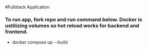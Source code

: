 #Fullstack Application
### To run app, fork repo and run command below. Docker is ustilizing volumes so hot reload works for backend and frontend.
- docker compose up --build 
